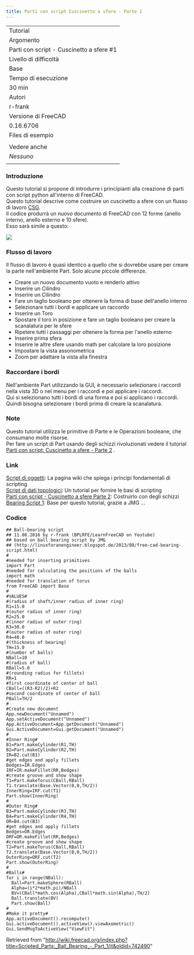 ```yaml
---
title: Parti con script Cuscinetto a sfere - Parte 1
---
```


|                                          |
| ---------------------------------------- |
| Tutorial                                 |
| Argomento                                |
| Parti con script - Cuscinetto a sfere #1 |
| Livello di difficoltà                    |
| Base                                     |
| Tempo di esecuzione                      |
| 30 min                                   |
| Autori                                   |
| r-frank                                  |
| Versione di FreeCAD                      |
| 0.16.6706                                |
| Files di esempio                         |
|                                          |
| Vedere anche                             |
| _Nessuno_                                |
|                                          |

### Introduzione

Questo tutorial si propone di introdurre i principianti alla creazione di parti con script python all'interno di FreeCAD.  
Questo tutorial descrive come costruire un cuscinetto a sfere con un flusso di lavoro [CSG](https://en.wikipedia.org/wiki/Constructive_solid_geometry).  
Il codice produrrà un nuovo documento di FreeCAD con 12 forme (anello interno, anello esterno e 10 sfere).  
Esso sarà simile a questo:

![](/images/Tutorial_BallBearing01.jpg)

### Flusso di lavoro

Il flusso di lavoro è quasi identico a quello che si dovrebbe usare per creare la parte nell'ambiente Part.
Solo alcune piccole differenze.

- Creare un nuovo documento vuoto e renderlo attivo
- Inserire un Cilindro
- Inserire un Cilindro
- Fare un taglio booleano per ottenere la forma di base dell'anello interno
- Selezionare tutti i bordi e applicare un raccordo
- Inserire un Toro
- Spostare il toro in posizione e fare un taglio booleano per creare la scanalatura per le sfere
- Ripetere tutti i passaggi per ottenere la forma per l'anello esterno
- Inserire prima sfera
- Inserire le altre sfere usando math per calcolare la loro posizione
- Impostare la vista assonometrica
- Zoom per adattare la vista alla finestra

### Raccordare i bordi

Nell'ambiente Part utilizzando la GUI, è necessario selezionare i raccordi nella vista 3D o nel menu per i raccordi e poi applicare i raccordi.  
Qui si selezionano tutti i bordi di una forma e poi si applicano i raccordi.  
Quindi bisogna selezionare i bordi prima di creare la scanalatura.

### Note

Questo tutorial utilizza le primitive di Parte e le Operazioni booleane, che consumano molte risorse.  
Per fare un script di Part usando degli schizzi rivoluzionati vedere il tutorial [Parti con script: Cuscinetto a sfere - Parte 2](/Scripted_Parts:_Ball_Bearing_-_Part_2/it "Scripted Parts: Ball Bearing - Part 2/it") .

### Link

[Script di oggetti](/Scripted_objects/it "Scripted objects/it"): La pagina wiki che spiega i principi fondamentali di scripting  
[Script di dati topologici](/Topological_data_scripting/it "Topological data scripting/it"): Un tutorial per fornire le basi di scripting  
[Parti con script - Cuscinetto a sfere Parte 2](/Scripted_Parts:_Ball_Bearing_-_Part_2/it "Scripted Parts: Ball Bearing - Part 2/it"): Costruirlo con degli schizzi  
[Bearing Script 1](http://linuxforanengineer.blogspot.de/2013/08/free-cad-bearing-script.html): Base per questo tutorial, grazie a JMG ...

### Codice

```
## Ball-bearing script
## 11.08.2016 by r-frank (BPLRFE/LearnFreeCAD on Youtube)
## based on ball bearing script by JMG
## (http://linuxforanengineer.blogspot.de/2013/08/free-cad-bearing-script.html)
#
#needed for inserting primitives
import Part
#needed for calculating the positions of the balls
import math
#needed for translation of torus
from FreeCAD import Base
#
#VALUES#
#(radius of shaft/inner radius of inner ring)
R1=15.0
#(outer radius of inner ring)
R2=25.0
#(inner radius of outer ring)
R3=30.0
#(outer radius of outer ring)
R4=40.0
#(thickness of bearing)
TH=15.0
#(number of balls)
NBall=10
#(radius of ball)
RBall=5.0
#(rounding radius for fillets)
RR=1
#first coordinate of center of ball
CBall=((R3-R2)/2)+R2
#second coordinate of center of ball
PBall=TH/2
#
#Create new document
App.newDocument("Unnamed")
App.setActiveDocument("Unnamed")
App.ActiveDocument=App.getDocument("Unnamed")
Gui.ActiveDocument=Gui.getDocument("Unnamed")
#
#Inner Ring#
B1=Part.makeCylinder(R1,TH)
B2=Part.makeCylinder(R2,TH)
IR=B2.cut(B1)
#get edges and apply fillets
Bedges=IR.Edges
IRF=IR.makeFillet(RR,Bedges)
#create groove and show shape
T1=Part.makeTorus(CBall,RBall)
T1.translate(Base.Vector(0,0,TH/2))
InnerRing=IRF.cut(T1)
Part.show(InnerRing)
#
#Outer Ring#
B3=Part.makeCylinder(R3,TH)
B4=Part.makeCylinder(R4,TH)
OR=B4.cut(B3)
#get edges and apply fillets
Bedges=OR.Edges
ORF=OR.makeFillet(RR,Bedges)
#create groove and show shape
T2=Part.makeTorus(CBall,RBall)
T2.translate(Base.Vector(0,0,TH/2))
OuterRing=ORF.cut(T2)
Part.show(OuterRing)
#
#Balls#
for i in range(NBall):
  Ball=Part.makeSphere(RBall)
  Alpha=(i*2*math.pi)/NBall
  BV=(CBall*math.cos(Alpha),CBall*math.sin(Alpha),TH/2)
  Ball.translate(BV)
  Part.show(Ball)
#
#Make it pretty#
App.activeDocument().recompute()
Gui.activeDocument().activeView().viewAxometric()
Gui.SendMsgToActiveView("ViewFit")

```

Retrieved from "<http://wiki.freecad.org/index.php?title=Scripted_Parts:_Ball_Bearing_-_Part_1/it&oldid=742490>"
